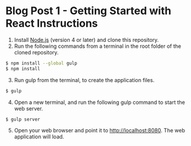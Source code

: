 # Blog Post 1 - Getting Started with React Instructions

1. Install [Node.js](https://nodejs.org) (version 4 or later) and clone this repository.
2. Run the following commands from a terminal in the root folder of the cloned repository.

```bash
$ npm install --global gulp
$ npm install
```

3. Run gulp from the terminal, to create the application files.

```bash
$ gulp
```

4. Open a new terminal, and run the following gulp command to start the web server.

```bash
$ gulp server
```

5. Open your web browser and point it to [http://localhost:8080](http://localhost:8080). The web application will load.
